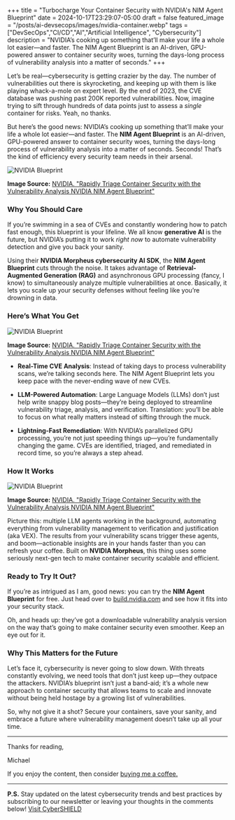 +++
title = "Turbocharge Your Container Security with NVIDIA's NIM Agent Blueprint"
date = 2024-10-17T23:29:07-05:00
draft = false
featured_image = "/posts/ai-devsecops/images/nvidia-container.webp"
tags =  ["DevSecOps","CI/CD","AI","Artificial Intelligence", "Cybersecurity"]
description = "NVIDIA’s cooking up something that’ll make your life a whole lot easier—and faster. The NIM Agent Blueprint is an AI-driven, GPU-powered answer to container security woes, turning the days-long process of vulnerability analysis into a matter of seconds."
+++

Let’s be real—cybersecurity is getting crazier by the day. The number of vulnerabilities out there is skyrocketing, and keeping up with them is like playing whack-a-mole on expert level. By the end of 2023, the CVE database was pushing past 200K reported vulnerabilities. Now, imagine trying to sift through hundreds of data points just to assess a *single* container for risks. Yeah, no thanks.  

But here’s the good news: NVIDIA’s cooking up something that’ll make your life a whole lot easier—and faster. The **NIM Agent Blueprint** is an AI-driven, GPU-powered answer to container security woes, turning the days-long process of vulnerability analysis into a matter of seconds. Seconds! That’s the kind of efficiency every security team needs in their arsenal.

![NVIDIA Blueprint](/posts/ai-devsecops/images/nvidia-blueprint.gif) <!-- Callout for image -->

**Image Source:** [NVIDIA. "Rapidly Triage Container Security with the Vulnerability Analysis NVIDIA NIM Agent Blueprint"](https://developer.nvidia.com/blog/rapidly-triage-container-security-with-the-vulnerability-analysis-nvidia-nim-agent-blueprint/)

### Why You Should Care

If you’re swimming in a sea of CVEs and constantly wondering how to patch fast enough, this blueprint is your lifeline. We all know **generative AI** is the future, but NVIDIA’s putting it to work *right now* to automate vulnerability detection and give you back your sanity.

Using their **NVIDIA Morpheus cybersecurity AI SDK**, the **NIM Agent Blueprint** cuts through the noise. It takes advantage of **Retrieval-Augmented Generation (RAG)** and asynchronous GPU processing (fancy, I know) to simultaneously analyze multiple vulnerabilities at once. Basically, it lets you scale up your security defenses without feeling like you’re drowning in data.

### Here’s What You Get

![NVIDIA Blueprint](/posts/ai-devsecops/images/morpheus-nvidia.png) <!-- Callout for image -->

**Image Source:** [NVIDIA. "Rapidly Triage Container Security with the Vulnerability Analysis NVIDIA NIM Agent Blueprint"](https://developer.nvidia.com/blog/rapidly-triage-container-security-with-the-vulnerability-analysis-nvidia-nim-agent-blueprint/)

- **Real-Time CVE Analysis**: Instead of taking days to process vulnerability scans, we’re talking seconds here. The NIM Agent Blueprint lets you keep pace with the never-ending wave of new CVEs.
  
- **LLM-Powered Automation**: Large Language Models (LLMs) don’t just help write snappy blog posts—they’re being deployed to streamline vulnerability triage, analysis, and verification. Translation: you’ll be able to focus on what really matters instead of sifting through the muck.
  
- **Lightning-Fast Remediation**: With NVIDIA’s parallelized GPU processing, you’re not just speeding things up—you’re fundamentally changing the game. CVEs are identified, triaged, and remediated in record time, so you’re always a step ahead.

### How It Works

![NVIDIA Blueprint](/posts/ai-devsecops/images/nim-agent-nvidia.jpg) <!-- Callout for image -->

**Image Source:** [NVIDIA. "Rapidly Triage Container Security with the Vulnerability Analysis NVIDIA NIM Agent Blueprint"](https://developer.nvidia.com/blog/rapidly-triage-container-security-with-the-vulnerability-analysis-nvidia-nim-agent-blueprint/)

Picture this: multiple LLM agents working in the background, automating everything from vulnerability management to verification and justification (aka VEX). The results from your vulnerability scans trigger these agents, and boom—actionable insights are in your hands faster than you can refresh your coffee. Built on **NVIDIA Morpheus**, this thing uses some seriously next-gen tech to make container security scalable and efficient.

### Ready to Try It Out?

If you’re as intrigued as I am, good news: you can try the **NIM Agent Blueprint** for free. Just head over to [build.nvidia.com](https://build.nvidia.com) and see how it fits into your security stack. 

Oh, and heads up: they’ve got a downloadable vulnerability analysis version on the way that’s going to make container security even smoother. Keep an eye out for it.

### Why This Matters for the Future

Let’s face it, cybersecurity is never going to slow down. With threats constantly evolving, we need tools that don’t just keep up—they outpace the attackers. NVIDIA’s blueprint isn’t just a band-aid; it’s a whole new approach to container security that allows teams to scale and innovate without being held hostage by a growing list of vulnerabilities.

So, why not give it a shot? Secure your containers, save your sanity, and embrace a future where vulnerability management doesn’t take up all your time.

---

Thanks for reading,

Michael

If you enjoy the content, then consider [buying me a coffee.](https://trilltayo.gumroad.com/coffee)

---

**P.S.** Stay updated on the latest cybersecurity trends and best practices by subscribing to our newsletter or leaving your thoughts in the comments below! [Visit CyberSHIELD](https://cybershieldacademy.net)
